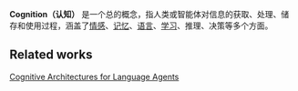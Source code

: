 
**Cognition（认知）** 是一个总的概念，指人类或智能体对信息的获取、处理、储存和使用过程，涵盖了[情感](Affection/Affection.md)、[记忆](Memory/Memory.md)、[语言](Natural%20language%20processing.md)、[学习](Machine%20learning/Machine%20learning.md)、推理、决策等多个方面。




## Related works

[Cognitive Architectures for Language Agents](https://arxiv.org/abs/2309.02427)